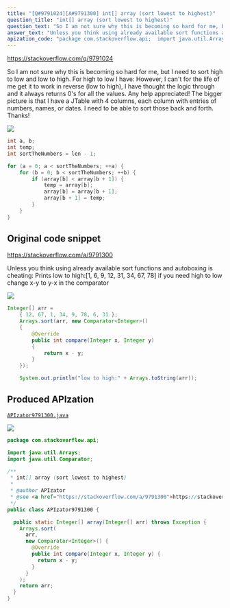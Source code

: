 ```yaml
---
title: "[Q#9791024][A#9791300] int[] array (sort lowest to highest)"
question_title: "int[] array (sort lowest to highest)"
question_text: "So I am not sure why this is becoming so hard for me, but I need to sort high to low and low to high. For high to low I have: However, I can't for the life of me get it to work in reverse (low to high), I have thought the logic through and it always returns 0's for all the values. Any help appreciated! The bigger picture is that I have a JTable with 4 columns, each column with entries of numbers, names, or dates. I need to be able to sort those back and forth. Thanks!"
answer_text: "Unless you think using already available sort functions and autoboxing is cheating: Prints low to high:[1, 6, 9, 12, 31, 34, 67, 78] if you need high to low change x-y  to y-x in the comparator"
apization_code: "package com.stackoverflow.api;  import java.util.Arrays; import java.util.Comparator;  /**  * int[] array (sort lowest to highest)  *  * @author APIzator  * @see <a href=\"https://stackoverflow.com/a/9791300\">https://stackoverflow.com/a/9791300</a>  */ public class APIzator9791300 {    public static Integer[] array(Integer[] arr) throws Exception {     Arrays.sort(       arr,       new Comparator<Integer>() {         @Override         public int compare(Integer x, Integer y) {           return x - y;         }       }     );     return arr;   } }"
---
```


https://stackoverflow.com/q/9791024

So I am not sure why this is becoming so hard for me, but I need to sort high to low and low to high.
For high to low I have:
However, I can&#x27;t for the life of me get it to work in reverse (low to high), I have thought the logic through and it always returns 0&#x27;s for all the values.
Any help appreciated!
The bigger picture is that I have a JTable with 4 columns, each column with entries of numbers, names, or dates. I need to be able to sort those back and forth.
Thanks!


<div class="code-logo"><img src="/stackoverflow.png" /></div>

```java
int a, b;
int temp;
int sortTheNumbers = len - 1;

for (a = 0; a < sortTheNumbers; ++a) {
    for (b = 0; b < sortTheNumbers; ++b) {
        if (array[b] < array[b + 1]) {
            temp = array[b];
            array[b] = array[b + 1];
            array[b + 1] = temp;
        }
    }
}
```


## Original code snippet

https://stackoverflow.com/a/9791300

Unless you think using already available sort functions and autoboxing is cheating:
Prints low to high:[1, 6, 9, 12, 31, 34, 67, 78]
if you need high to low change x-y  to y-x in the comparator

<div class="code-logo"><img src="/stackoverflow.png" /></div>

```java
Integer[] arr =
    { 12, 67, 1, 34, 9, 78, 6, 31 };
    Arrays.sort(arr, new Comparator<Integer>()
    {
        @Override
        public int compare(Integer x, Integer y)
        {
            return x - y;
        }
    });

    System.out.println("low to high:" + Arrays.toString(arr));
```

## Produced APIzation

[`APIzator9791300.java`](https://github.com/blind-papers/apization-temp-data/raw/main/search/APIzator9791300.java)

<div class="code-logo"><img src="/apizator.png" /></div>

```java
package com.stackoverflow.api;

import java.util.Arrays;
import java.util.Comparator;

/**
 * int[] array (sort lowest to highest)
 *
 * @author APIzator
 * @see <a href="https://stackoverflow.com/a/9791300">https://stackoverflow.com/a/9791300</a>
 */
public class APIzator9791300 {

  public static Integer[] array(Integer[] arr) throws Exception {
    Arrays.sort(
      arr,
      new Comparator<Integer>() {
        @Override
        public int compare(Integer x, Integer y) {
          return x - y;
        }
      }
    );
    return arr;
  }
}

```